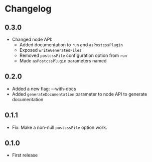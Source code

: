 # Changelog

## 0.3.0

* Changed node API:
  + Added documentation to `run` and `asPostcssPlugin`
  + Exposed `writeGeneratedFiles`
  + Removed `postcssFile` configuration option from `run`
  + Made `asPostcssPlugin` parameters named

## 0.2.0

* Added a new flag: --with-docs
* Added `generateDocumentation` parameter to node API to generate documentation

## 0.1.1

* Fix: Make a non-null `postcssFile` option work.

## 0.1.0

* First release
